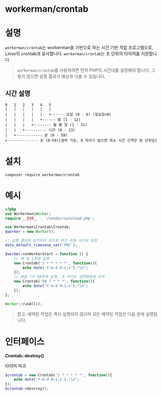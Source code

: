 # workerman/crontab

# 설명
`workerman/crontab`는 workerman을 기반으로 하는 시간 기반 작업 프로그램으로, Linux의 crontab과 유사합니다. `workerman/crontab`는 초 단위의 타이머를 지원합니다.

>`workerman/crontab`를 사용하려면 먼저 PHP의 시간대를 설정해야 합니다. 그렇지 않으면 실행 결과가 예상과 다를 수 있습니다.

## 시간 설명
```plaintext
0   1   2   3   4   5
|   |   |   |   |   |
|   |   |   |   |   +------ 요일 (0 - 6) (일요일=0)
|   |   |   |   +------ 월 (1 - 12)
|   |   |   +-------- 월 별 일 (1 - 31)
|   |   +---------- 시간 (0 - 23)
|   +------------ 분 (0 - 59)
+-------------- 초 (0-59)[생략 가능, 0 자리가 없으면 최소 시간 간격은 분 단위임]
```

# 설치
```plaintext
composer require workerman/crontab
```

# 예시
```php
<?php
use Workerman\Worker;
require __DIR__ . '/vendor/autoload.php';

use Workerman\Crontab\Crontab;
$worker = new Worker();

// 실행 결과와 일치하지 않도록 하기 위해 시간대 설정
date_default_timezone_set('PRC');

$worker->onWorkerStart = function () {
    // 매 분 1초에 실행
    new Crontab('1 * * * * *', function(){
        echo date('Y-m-d H:i:s')."\n";
    });
    // 매일 7시 50분에 실행, 초 자리는 생략했음에 유의
    new Crontab('50 7 * * *', function(){
        echo date('Y-m-d H:i:s')."\n";
    });
};

Worker::runAll();
```

> 참고: 예약된 작업은 즉시 실행되지 않으며 모든 예약된 작업은 다음 분에 실행됩니다.

# 인터페이스
**Crontab::destroy()**

타이머 파괴
```php
$crontab = new Crontab('1 * * * * *', function(){
    echo date('Y-m-d H:i:s')."\n";
});
$crontab->destroy();
```
